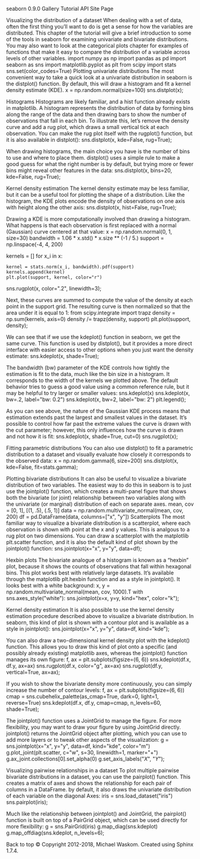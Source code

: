 seaborn
0.9.0
Gallery
Tutorial
API
Site 
Page 
 
Visualizing the distribution of a dataset
When dealing with a set of data, often the first thing you’ll want to do is get a sense for how the variables are distributed. This chapter of the tutorial will give a brief introduction to some of the tools in seaborn for examining univariate and bivariate distributions. You may also want to look at the categorical plots chapter for examples of functions that make it easy to compare the distribution of a variable across levels of other variables.
import numpy as np
import pandas as pd
import seaborn as sns
import matplotlib.pyplot as plt
from scipy import stats
sns.set(color_codes=True)
Plotting univariate distributions
The most convenient way to take a quick look at a univariate distribution in seaborn is the distplot() function. By default, this will draw a histogram and fit a kernel density estimate (KDE).
x = np.random.normal(size=100)
sns.distplot(x);
 
Histograms
Histograms are likely familiar, and a hist function already exists in matplotlib. A histogram represents the distribution of data by forming bins along the range of the data and then drawing bars to show the number of observations that fall in each bin.
To illustrate this, let’s remove the density curve and add a rug plot, which draws a small vertical tick at each observation. You can make the rug plot itself with the rugplot() function, but it is also available in distplot():
sns.distplot(x, kde=False, rug=True);
 
When drawing histograms, the main choice you have is the number of bins to use and where to place them. distplot() uses a simple rule to make a good guess for what the right number is by default, but trying more or fewer bins might reveal other features in the data:
sns.distplot(x, bins=20, kde=False, rug=True);
 
Kernel density estimation
The kernel density estimate may be less familiar, but it can be a useful tool for plotting the shape of a distribution. Like the histogram, the KDE plots encode the density of observations on one axis with height along the other axis:
sns.distplot(x, hist=False, rug=True);
 
Drawing a KDE is more computationally involved than drawing a histogram. What happens is that each observation is first replaced with a normal (Gaussian) curve centered at that value:
x = np.random.normal(0, 1, size=30)
bandwidth = 1.06 * x.std() * x.size ** (-1 / 5.)
support = np.linspace(-4, 4, 200)

kernels = []
for x_i in x:

    kernel = stats.norm(x_i, bandwidth).pdf(support)
    kernels.append(kernel)
    plt.plot(support, kernel, color="r")

sns.rugplot(x, color=".2", linewidth=3);
 
Next, these curves are summed to compute the value of the density at each point in the support grid. The resulting curve is then normalized so that the area under it is equal to 1:
from scipy.integrate import trapz
density = np.sum(kernels, axis=0)
density /= trapz(density, support)
plt.plot(support, density);
 
We can see that if we use the kdeplot() function in seaborn, we get the same curve. This function is used by distplot(), but it provides a more direct interface with easier access to other options when you just want the density estimate:
sns.kdeplot(x, shade=True);
 
The bandwidth (bw) parameter of the KDE controls how tightly the estimation is fit to the data, much like the bin size in a histogram. It corresponds to the width of the kernels we plotted above. The default behavior tries to guess a good value using a common reference rule, but it may be helpful to try larger or smaller values:
sns.kdeplot(x)
sns.kdeplot(x, bw=.2, label="bw: 0.2")
sns.kdeplot(x, bw=2, label="bw: 2")
plt.legend();
 
As you can see above, the nature of the Gaussian KDE process means that estimation extends past the largest and smallest values in the dataset. It’s possible to control how far past the extreme values the curve is drawn with the cut parameter; however, this only influences how the curve is drawn and not how it is fit:
sns.kdeplot(x, shade=True, cut=0)
sns.rugplot(x);
 
Fitting parametric distributions
You can also use distplot() to fit a parametric distribution to a dataset and visually evaluate how closely it corresponds to the observed data:
x = np.random.gamma(6, size=200)
sns.distplot(x, kde=False, fit=stats.gamma);
 
Plotting bivariate distributions
It can also be useful to visualize a bivariate distribution of two variables. The easiest way to do this in seaborn is to just use the jointplot() function, which creates a multi-panel figure that shows both the bivariate (or joint) relationship between two variables along with the univariate (or marginal) distribution of each on separate axes.
mean, cov = [0, 1], [(1, .5), (.5, 1)]
data = np.random.multivariate_normal(mean, cov, 200)
df = pd.DataFrame(data, columns=["x", "y"])
Scatterplots
The most familiar way to visualize a bivariate distribution is a scatterplot, where each observation is shown with point at the x and y values. This is analgous to a rug plot on two dimensions. You can draw a scatterplot with the matplotlib plt.scatter function, and it is also the default kind of plot shown by the jointplot() function:
sns.jointplot(x="x", y="y", data=df);
 
Hexbin plots
The bivariate analogue of a histogram is known as a “hexbin” plot, because it shows the counts of observations that fall within hexagonal bins. This plot works best with relatively large datasets. It’s available through the matplotlib plt.hexbin function and as a style in jointplot(). It looks best with a white background:
x, y = np.random.multivariate_normal(mean, cov, 1000).T
with sns.axes_style("white"):
    sns.jointplot(x=x, y=y, kind="hex", color="k");
 
Kernel density estimation
It is also possible to use the kernel density estimation procedure described above to visualize a bivariate distribution. In seaborn, this kind of plot is shown with a contour plot and is available as a style in jointplot():
sns.jointplot(x="x", y="y", data=df, kind="kde");
 
You can also draw a two-dimensional kernel density plot with the kdeplot() function. This allows you to draw this kind of plot onto a specific (and possibly already existing) matplotlib axes, whereas the jointplot() function manages its own figure:
f, ax = plt.subplots(figsize=(6, 6))
sns.kdeplot(df.x, df.y, ax=ax)
sns.rugplot(df.x, color="g", ax=ax)
sns.rugplot(df.y, vertical=True, ax=ax);
 
If you wish to show the bivariate density more continuously, you can simply increase the number of contour levels:
f, ax = plt.subplots(figsize=(6, 6))
cmap = sns.cubehelix_palette(as_cmap=True, dark=0, light=1, reverse=True)
sns.kdeplot(df.x, df.y, cmap=cmap, n_levels=60, shade=True);
 
The jointplot() function uses a JointGrid to manage the figure. For more flexibility, you may want to draw your figure by using JointGrid directly. jointplot() returns the JointGrid object after plotting, which you can use to add more layers or to tweak other aspects of the visualization:
g = sns.jointplot(x="x", y="y", data=df, kind="kde", color="m")
g.plot_joint(plt.scatter, c="w", s=30, linewidth=1, marker="+")
g.ax_joint.collections[0].set_alpha(0)
g.set_axis_labels("$X$", "$Y$");
 
Visualizing pairwise relationships in a dataset
To plot multiple pairwise bivariate distributions in a dataset, you can use the pairplot() function. This creates a matrix of axes and shows the relationship for each pair of columns in a DataFrame. by default, it also draws the univariate distribution of each variable on the diagonal Axes:
iris = sns.load_dataset("iris")
sns.pairplot(iris);
 
Much like the relationship between jointplot() and JointGrid, the pairplot() function is built on top of a PairGrid object, which can be used directly for more flexibility:
g = sns.PairGrid(iris)
g.map_diag(sns.kdeplot)
g.map_offdiag(sns.kdeplot, n_levels=6);
 
Back to top 
© Copyright 2012-2018, Michael Waskom.
Created using Sphinx 1.7.4.
